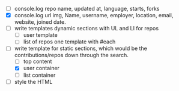 - [ ] console.log repo name, updated at, language, starts, forks
- [x] console.log url img, Name, username, employer, location, email, website, joined date.
- [ ] write templates dynamic sections with UL and LI for repos
  - [ ] user template
  - [ ] list of repos one template with #each
- [ ] write template for static sections, which would be the contributions/repos down through the search.
  - [ ] top content
  - [x] user container
  - [ ] list container
- [ ] style the HTML
